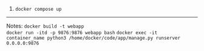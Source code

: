 1. `docker compose up`
<hr>

Notes:
`docker build -t webapp`  
`docker run -itd -p 9876:9876 webapp bash`
`docker exec -it container_name python3 /home/docker/code/app/manage.py runserver 0.0.0.0:9876`
